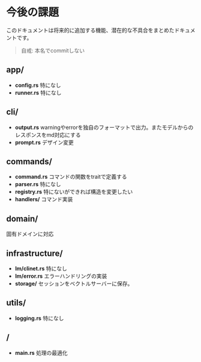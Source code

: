# 今後の課題
このドキュメントは将来的に追加する機能、潜在的な不具合をまとめたドキュメントです。
> 自戒: 本名でcommitしない

## app/
- **config.rs** 特になし
- **runner.rs** 特になし
## cli/
- **output.rs** warningやerrorを独自のフォーマットで出力。またモデルからのレスポンスをmd対応にする
- **prompt.rs** デザイン変更
## commands/
- **command.rs** コマンドの関数をtraitで定義する
- **parser.rs** 特になし
- **registry.rs** 特にないができれば構造を変更したい
- **handlers/** コマンド実装
## domain/
固有ドメインに対応
## infrastructure/
- **lm/clinet.rs** 特になし
- **lm/error.rs** エラーハンドリングの実装
- **storage/** セッションをベクトルサーバーに保存。
## utils/
- **logging.rs** 特になし
## /
- **main.rs** 処理の最適化
